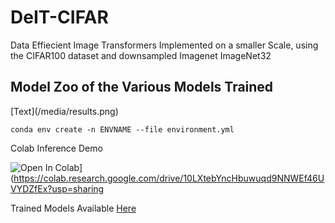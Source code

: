 # DeIT-CIFAR
Data Effiecient Image Transformers Implemented on a smaller Scale, using the CIFAR100 dataset and downsampled Imagenet ImageNet32

<h2> Model Zoo of the Various Models Trained </h2>
[Text](/media/results.png)



```
conda env create -n ENVNAME --file environment.yml
```

Colab Inference Demo

![Open In Colab](https://colab.research.google.com/assets/colab-badge.svg)](https://colab.research.google.com/drive/10LXtebYncHbuwuqd9NNWEf46UVYDZfEx?usp=sharing

Trained Models Available [Here](https://iiitaphyd-my.sharepoint.com/:f:/g/personal/gupta_varun_students_iiit_ac_in/EnIPg91IiAZEjVky2XSnb8ABbYKCGu50zLCNB7_ssRFFMA?e=2LQX0A)
